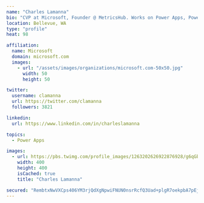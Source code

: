 ```yaml
---
name: "Charles Lamanna"
bio: "CVP at Microsoft, Founder @ MetricsHub. Works on Power Apps, Power Automate, Power Virtual Agent, Common Data Service and Dynamics 365."
location: Bellevue, WA
type: "profile"
heat: 98

affiliation:
  name: Microsoft
  domain: microsoft.com
  images:
    - url: "/assets/images/organizations/microsoft.com-50x50.jpg"
      width: 50
      height: 50

twitter:
  username: clamanna
  url: https://twitter.com/clamanna
  followers: 3821

linkedin:
  url: https://www.linkedin.com/in/charleslamanna

topics:
  - Power Apps

images:
  - url: https://pbs.twimg.com/profile_images/1263202626922876928/g6qGbHZ-_400x400.jpg
    width: 400
    height: 400
    isCached: true
    title: "Charles Lamanna"

secured: "RembtxNwVXCps406YM3rjQdXgNpwiFNUN0nsrRcfQ3Uad+plgR7oekpbA7pEjZwzBxyZLgoFfkRl1TpCvQnHGhpQRpghL2atu4UKOXeLVob1GVwvRy/9J6+TeOThq97U7lZ3HD765PXgHB5T23UZ88Qd/9h0ZJLGJDIVYwd2l1PPBzx9wwHyHLlt2I6lj5UqBGcLE7I8N9LqtoimD9m6rruIAWH9uZk3VzZ8AhUO11uAtkEb65CM91nebKDzY3Tl+dB95m1PbtOC90x4SSKH0vjuCS4LpV4hE1TbxkypKXZS2nm15XB6vMOARLjAdvDC7w+y9ZVkbwQPOafClKYeyM/g9fdfnyuPtkc6R8X5bwq/2RYq/Jlni3GiNQvW8KDF+PF+1KIhp5N7E/pLaBNIGMlgqdUraq8TDMs3pvwk+ow=;e1at/qS22WR731rnb3bPCg=="
---
```


